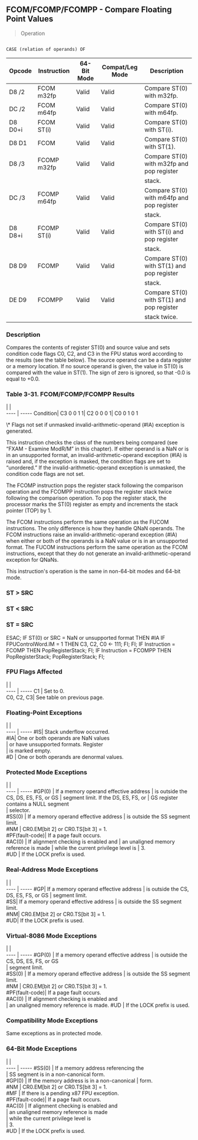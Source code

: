 ## FCOM/FCOMP/FCOMPP - Compare Floating Point Values

> Operation
``` slim

CASE (relation of operands) OF
```

 Opcode | Instruction| 64-Bit Mode| Compat/Leg Mode| Description                              
 ---  | --- | --- | --- | ---
 D8 /2  | FCOM m32fp | Valid      | Valid          | Compare ST(0) with m32fp.                
 DC /2  | FCOM m64fp | Valid      | Valid          | Compare ST(0) with m64fp.                
 D8 D0+i| FCOM ST(i) | Valid      | Valid          | Compare ST(0) with ST(i).                
 D8 D1  | FCOM       | Valid      | Valid          | Compare ST(0) with ST(1).                
 D8 /3  | FCOMP m32fp| Valid      | Valid          | Compare ST(0) with m32fp and pop register
        |            |            |                | stack.                                   
 DC /3  | FCOMP m64fp| Valid      | Valid          | Compare ST(0) with m64fp and pop register
        |            |            |                | stack.                                   
 D8 D8+i| FCOMP ST(i)| Valid      | Valid          | Compare ST(0) with ST(i) and pop register
        |            |            |                | stack.                                   
 D8 D9  | FCOMP      | Valid      | Valid          | Compare ST(0) with ST(1) and pop register
        |            |            |                | stack.                                   
 DE D9  | FCOMPP     | Valid      | Valid          | Compare ST(0) with ST(1) and pop register
        |            |            |                | stack twice.                             

### Description
Compares the contents of register ST(0) and source value and sets condition
code flags C0, C2, and C3 in the FPU status word according to the results (see
the table below). The source operand can be a data register or a memory location.
If no source operand is given, the value in ST(0) is compared with the value
in ST(1). The sign of zero is ignored, so that -0.0 is equal to +0.0.


### Table 3-31. FCOM/FCOMP/FCOMPP Results
   | |  
---- | -----
 Condition| C3 0 0 1 1| C2 0 0 0 1| C0 0 1 0 1
<aside class="notification">
\* Flags not set if unmasked invalid-arithmetic-operand (#IA) exception
is generated.
</aside>

This instruction checks the class of the numbers being compared (see “FXAM - Examine
ModR/M” in this chapter). If either operand is a NaN or is in an unsupported
format, an invalid-arithmetic-operand exception (#IA) is raised and, if the
exception is masked, the condition flags are set to “unordered.” If the invalid-arithmetic-operand
exception is unmasked, the condition code flags are not set.

The FCOMP instruction pops the register stack following the comparison operation
and the FCOMPP instruction pops the register stack twice following the comparison
operation. To pop the register stack, the processor marks the ST(0) register
as empty and increments the stack pointer (TOP) by 1.

The FCOM instructions perform the same operation as the FUCOM instructions.
The only difference is how they handle QNaN operands. The FCOM instructions
raise an invalid-arithmetic-operand exception (#IA) when either or both of the
operands is a NaN value or is in an unsupported format. The FUCOM instructions
perform the same operation as the FCOM instructions, except that they do not
generate an invalid-arithmetic-operand exception for QNaNs.

This instruction's operation is the same in non-64-bit modes and 64-bit mode.



###   ST > SRC
###   ST < SRC
###   ST = SRC
ESAC;
IF ST(0) or SRC = NaN or unsupported format
  THEN
     #IA
     IF FPUControlWord.IM = 1
       THEN
          C3, C2, C0 <- 111;
     FI;
FI;
IF Instruction = FCOMP
  THEN
     PopRegisterStack;
FI;
IF Instruction = FCOMPP
  THEN
     PopRegisterStack;
     PopRegisterStack;
FI;

### FPU Flags Affected
   | |  
---- | -----
 C1        | Set to 0.                  
 C0, C2, C3| See table on previous page.

### Floating-Point Exceptions
   | |  
---- | -----
 #IS| Stack underflow occurred.                
 #IA| One or both operands are NaN values      
    | or have unsupported formats. Register    
    | is marked empty.                         
 #D | One or both operands are denormal values.

### Protected Mode Exceptions
   | |  
---- | -----
 #GP(0)         | If a memory operand effective address
                | is outside the CS, DS, ES, FS, or GS 
                | segment limit. If the DS, ES, FS, or 
                | GS register contains a NULL segment  
                | selector.                            
 #SS(0)         | If a memory operand effective address
                | is outside the SS segment limit.     
 #NM            | CR0.EM[bit 2] or CR0.TS[bit 3] = 1.  
 #PF(fault-code)| If a page fault occurs.              
 #AC(0)         | If alignment checking is enabled and 
                | an unaligned memory reference is made
                | while the current privilege level is 
                | 3.                                   
 #UD            | If the LOCK prefix is used.          

### Real-Address Mode Exceptions
   | |  
---- | -----
 #GP| If a memory operand effective address
    | is outside the CS, DS, ES, FS, or GS 
    | segment limit.                       
 #SS| If a memory operand effective address
    | is outside the SS segment limit.     
 #NM| CR0.EM[bit 2] or CR0.TS[bit 3] = 1.  
 #UD| If the LOCK prefix is used.          

### Virtual-8086 Mode Exceptions
   | |  
---- | -----
 #GP(0)         | If a memory operand effective address 
                | is outside the CS, DS, ES, FS, or GS  
                | segment limit.                        
 #SS(0)         | If a memory operand effective address 
                | is outside the SS segment limit.      
 #NM            | CR0.EM[bit 2] or CR0.TS[bit 3] = 1.   
 #PF(fault-code)| If a page fault occurs.               
 #AC(0)         | If alignment checking is enabled and  
                | an unaligned memory reference is made.
 #UD            | If the LOCK prefix is used.           

### Compatibility Mode Exceptions
Same exceptions as in protected mode.


### 64-Bit Mode Exceptions
   | |  
---- | -----
 #SS(0)         | If a memory address referencing the        
                | SS segment is in a non-canonical form.     
 #GP(0)         | If the memory address is in a non-canonical
                | form.                                      
 #NM            | CR0.EM[bit 2] or CR0.TS[bit 3] = 1.        
 #MF            | If there is a pending x87 FPU exception.   
 #PF(fault-code)| If a page fault occurs.                    
 #AC(0)         | If alignment checking is enabled and       
                | an unaligned memory reference is made      
                | while the current privilege level is       
                | 3.                                         
 #UD            | If the LOCK prefix is used.                
